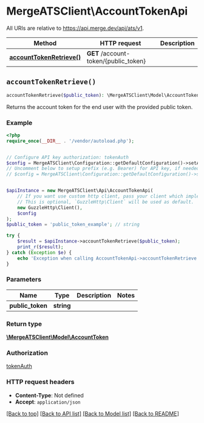 # MergeATSClient\AccountTokenApi

All URIs are relative to https://api.merge.dev/api/ats/v1.

Method | HTTP request | Description
------------- | ------------- | -------------
[**accountTokenRetrieve()**](AccountTokenApi.md#accountTokenRetrieve) | **GET** /account-token/{public_token} | 


## `accountTokenRetrieve()`

```php
accountTokenRetrieve($public_token): \MergeATSClient\Model\AccountToken
```



Returns the account token for the end user with the provided public token.

### Example

```php
<?php
require_once(__DIR__ . '/vendor/autoload.php');


// Configure API key authorization: tokenAuth
$config = MergeATSClient\Configuration::getDefaultConfiguration()->setApiKey('Authorization', 'YOUR_API_KEY');
// Uncomment below to setup prefix (e.g. Bearer) for API key, if needed
// $config = MergeATSClient\Configuration::getDefaultConfiguration()->setApiKeyPrefix('Authorization', 'Bearer');


$apiInstance = new MergeATSClient\Api\AccountTokenApi(
    // If you want use custom http client, pass your client which implements `GuzzleHttp\ClientInterface`.
    // This is optional, `GuzzleHttp\Client` will be used as default.
    new GuzzleHttp\Client(),
    $config
);
$public_token = 'public_token_example'; // string

try {
    $result = $apiInstance->accountTokenRetrieve($public_token);
    print_r($result);
} catch (Exception $e) {
    echo 'Exception when calling AccountTokenApi->accountTokenRetrieve: ', $e->getMessage(), PHP_EOL;
}
```

### Parameters

Name | Type | Description  | Notes
------------- | ------------- | ------------- | -------------
 **public_token** | **string**|  |

### Return type

[**\MergeATSClient\Model\AccountToken**](../Model/AccountToken.md)

### Authorization

[tokenAuth](../../README.md#tokenAuth)

### HTTP request headers

- **Content-Type**: Not defined
- **Accept**: `application/json`

[[Back to top]](#) [[Back to API list]](../../README.md#endpoints)
[[Back to Model list]](../../README.md#models)
[[Back to README]](../../README.md)
